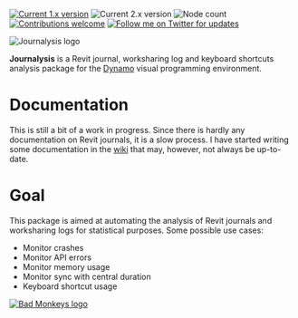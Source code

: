 [![Current 1.x version](https://img.shields.io/badge/current%201.x%20version-unpublished-red.svg)](https://github.com/andydandy74/Journalysis/tree/master/nodes) ![Current 2.x version](https://img.shields.io/badge/current%202.x%20version-unpublished-red.svg) ![Node count](https://img.shields.io/badge/node%20count-168-brightgreen.svg) [![Contributions welcome](https://img.shields.io/badge/contributions-welcome-brightgreen.svg?style=flat)](https://github.com/andydandy74/Journalysis/blob/master/.github/CONTRIBUTING.md) [![Follow me on Twitter for updates](https://img.shields.io/twitter/follow/a_dieckmann.svg?label=Follow&style=social)](https://twitter.com/a_dieckmann)

![Journalysis logo](icons/raw/Journalysis.png)

**Journalysis** is a Revit journal, worksharing log and keyboard shortcuts analysis package for the [Dynamo](http://www.dynamobim.com) visual programming environment. 

# Documentation
This is still a bit of a work in progress. Since there is hardly any documentation on Revit journals, it is a slow process. I have started writing some documentation in the [wiki](https://github.com/andydandy74/Journalysis/wiki) that may, however, not always be up-to-date.

# Goal
This package is aimed at automating the analysis of Revit journals and worksharing logs for statistical purposes. Some possible use cases:
- Monitor crashes
- Monitor API errors
- Monitor memory usage
- Monitor sync with central duration
- Keyboard shortcut usage

[![Bad Monkeys logo](https://www.badmonkeys.net/wp-content/uploads/2016/12/BadMonkey_finalLogo-01.png)](http://www.badmonkeys.net/)
